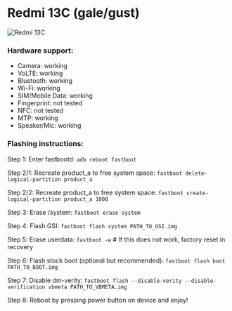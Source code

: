 # Redmi 13C (gale/gust)
![Redmi 13C](https://fdn2.gsmarena.com/vv/bigpic/xiaomi-redmi-13c.jpg)

### Hardware support:
- Camera: working
- VoLTE: working
- Bluetooth: working
- Wi-Fi: working
- SIM/Mobile Data: working
- Fingerprint: not tested
- NFC: not tested
- MTP: working
- Speaker/Mic: working

### Flashing instructions:

Step 1: Enter fastbootd: `adb reboot fastboot`

Step 2/1: Recreate product_a to free system space: `fastboot delete-logical-partition product_a`

Step 2/2: Recreate product_a to free system space: `fastboot create-logical-partition product_a 1000`

Step 3: Erase /system: `fastboot erase system`

Step 4: Flash GSI: `fastboot flash system PATH_TO_GSI.img`

Step 5: Erase userdata: `fastboot -w` # If this does not work, factory reset in recovery

Step 6: Flash stock boot (optional but recommended): `fastboot flash boot PATH_TO_BOOT.img`

Step 7: Disable dm-verity: `fastboot flash --disable-verity --disable-verification vbmeta PATH_TO_VBMETA.img`

Step 8: Reboot by pressing power button on device and enjoy!
